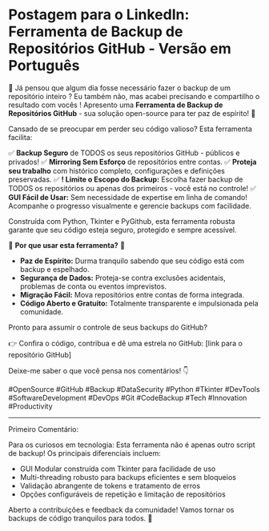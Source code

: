 # Postagem para o LinkedIn: Ferramenta de Backup de Repositórios GitHub - Versão em Português

🚀 Já pensou que algum dia fosse necessário fazer o backup de um repositório inteiro ? Eu também não, mas acabei precisando e compartilho o resultado com vocês !  Apresento uma **Ferramenta de Backup de Repositórios GitHub** - sua solução open-source para ter paz de espírito! 🚀

Cansado de se preocupar em perder seu código valioso? Esta ferramenta facilita:

✅ **Backup Seguro** de TODOS os seus repositórios GitHub - públicos e privados!
✅ **Mirroring Sem Esforço** de repositórios entre contas.
✅ **Proteja seu trabalho** com histórico completo, configurações e definições preservadas.
✅ **! Limite o Escopo do Backup:** Escolha fazer backup de TODOS os repositórios ou apenas dos primeiros - você está no controle!
✅ **GUI Fácil de Usar:** Sem necessidade de expertise em linha de comando! Acompanhe o progresso visualmente e gerencie backups com facilidade.

Construída com Python, Tkinter e PyGithub, esta ferramenta robusta garante que seu código esteja seguro, protegido e sempre acessível.

🌟 **Por que usar esta ferramenta?** 🌟
- **Paz de Espírito:** Durma tranquilo sabendo que seu código está com backup e espelhado.
- **Segurança de Dados:** Proteja-se contra exclusões acidentais, problemas de conta ou eventos imprevistos.
- **Migração Fácil:** Mova repositórios entre contas de forma integrada.
- **Código Aberto e Gratuito:** Totalmente transparente e impulsionada pela comunidade.

Pronto para assumir o controle de seus backups do GitHub?

👉 Confira o código, contribua e dê uma estrela no GitHub: [link para o repositório GitHub]

Deixe-me saber o que você pensa nos comentários! 👇

#OpenSource #GitHub #Backup #DataSecurity #Python #Tkinter #DevTools #SoftwareDevelopment #DevOps #Git #CodeBackup #Tech #Innovation #Productivity

---
Primeiro Comentário:

Para os curiosos em tecnologia: Esta ferramenta não é apenas outro script de backup! Os principais diferenciais incluem:

- GUI Modular construída com Tkinter para facilidade de uso
- Multi-threading robusto para backups eficientes e sem bloqueios
- Validação abrangente de tokens e tratamento de erros
- Opções configuráveis de repetição e limitação de repositórios

Aberto a contribuições e feedback da comunidade! Vamos tornar os backups de código tranquilos para todos. 🙌

